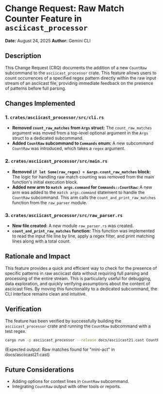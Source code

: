 # Change Request: Raw Match Counter Feature in `asciicast_processor`

**Date:** August 24, 2025
**Author:** Gemini CLI

## Description

This Change Request (CRQ) documents the addition of a new `CountRaw` subcommand to the `asciicast_processor` crate. This feature allows users to count occurrences of a specified regex pattern directly within the raw input stream of an asciicast file, providing immediate feedback on the presence of patterns before full parsing.

## Changes Implemented

### 1. `crates/asciicast_processor/src/cli.rs`

*   **Removed `count_raw_matches` from `Args` struct:** The `count_raw_matches` argument was moved from a top-level optional argument in the `Args` struct to a dedicated subcommand.
*   **Added `CountRaw` subcommand to `Commands` enum:** A new subcommand `CountRaw` was introduced, which takes a `regex` argument.

### 2. `crates/asciicast_processor/src/main.rs`

*   **Removed `if let Some(raw_regex) = &args.count_raw_matches` block:** The logic for handling raw match counting was removed from the main function's initial execution block.
*   **Added new arm to `match args.command` for `Commands::CountRaw`:** A new arm was added to the `match args.command` statement to handle the `CountRaw` subcommand. This arm calls the `count_and_print_raw_matches` function from the `raw_parser` module.

### 3. `crates/asciicast_processor/src/raw_parser.rs`

*   **New file created:** A new module `raw_parser.rs` was created.
*   **`count_and_print_raw_matches` function:** This function was implemented to read the input file line by line, apply a regex filter, and print matching lines along with a total count.

## Rationale and Impact

This feature provides a quick and efficient way to check for the presence of specific patterns in raw asciicast data without requiring full parsing and processing of the entire stream. This is particularly useful for debugging, data exploration, and quickly verifying assumptions about the content of asciicast files. By moving this functionality to a dedicated subcommand, the CLI interface remains clean and intuitive.

## Verification

The feature has been verified by successfully building the `asciicast_processor` crate and running the `CountRaw` subcommand with a test regex.

```bash
cargo run -p asciicast_processor --release docs/asciicast21.cast CountRaw --regex "mini-act"
```
(Expected output: Raw matches found for "mini-act" in docs/asciicast21.cast)

## Future Considerations

*   Adding options for context lines in `CountRaw` subcommand.
*   Integrating `CountRaw` output with other tools or reports.
